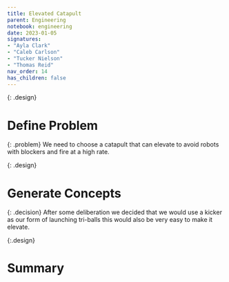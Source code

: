 ```yaml
---
title: Elevated Catapult
parent: Engineering
notebook: engineering
date: 2023-01-05
signatures:
- "Ayla Clark"
- "Caleb Carlson"
- "Tucker Nielson"
- "Thomas Reid"
nav_order: 14
has_children: false
---
```


{: .design}
# Define Problem


{: .problem}
We need to choose a catapult that can elevate to avoid robots with blockers and fire at a high rate.

{: .design}
# Generate Concepts

{: .decision} 
After some deliberation we decided that we would use a kicker as our form of launching tri-balls this would also be very easy to make it elevate.

{:.design}
# Summary 